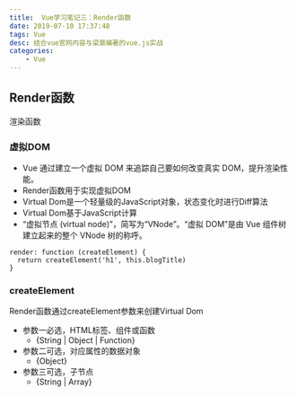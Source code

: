 ```yaml
---
title:  Vue学习笔记三：Render函数
date: 2019-07-10 17:37:48
tags: Vue
desc: 结合vue官网内容与梁灏编著的vue.js实战
categories: 
	- Vue
---
```


## Render函数
渲染函数
### 虚拟DOM
- Vue 通过建立一个虚拟 DOM 来追踪自己要如何改变真实 DOM，提升渲染性能。
- Render函数用于实现虚拟DOM
- Virtual Dom是一个轻量级的JavaScript对象，状态变化时进行Diff算法
- Virtual Dom基于JavaScript计算
- “虚拟节点 (virtual node)”，简写为“VNode”。“虚拟 DOM”是由 Vue 组件树建立起来的整个 VNode 树的称呼。

 <!-- 阅读更多 -->


```
render: function (createElement) {
  return createElement('h1', this.blogTitle)
}
```

### createElement
Render函数通过createElement参数来创建Virtual Dom
- 参数一必选，HTML标签、组件或函数
    - {String | Object | Function}
- 参数二可选，对应属性的数据对象
    - {Object}
- 参数三可选，子节点
    - {String | Array}